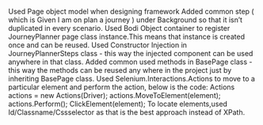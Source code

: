 Used Page object model when designing framework
Added common step ( which is Given I am on plan a journey ) under Background so that it isn’t duplicated in every scenario.
Used Bodi Object container to register JourneyPlanner page class instance.This means that instance is created once and can be reused.
Used Constructor Injection in JourneyPlannerSteps class - this way the injected component can be used anywhere in that class.
Added common used methods in BasePage class - this way the methods can be reused any where in the project just by inheriting BasePage class.
Used Selenium.Interactions.Actions to move to a particular element and perform the action, below is the code: 
Actions actions = new Actions(Driver);
            actions.MoveToElement(element);
            actions.Perform();
            ClickElement(element);
To locate elements,used Id/Classname/Cssselector as that is the best approach instead of XPath.
 
